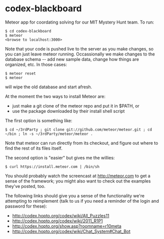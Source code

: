 codex-blackboard
================

Meteor app for coordating solving for our MIT Mystery Hunt team.  To run:

    $ cd codex-blackboard
    $ meteor
    <browse to localhost:3000>

Note that your code is pushed live to the server as you make changes, so
you can just leave meteor running.  Occassionally we make changes to the
database schema -- add new sample data, change how things are organized, etc.
In those cases:

    $ meteor reset
    $ meteor

will wipe the old database and start afresh.

At the moment the two ways to install Meteor are:

* just make a git clone of the meteor repo and put it in $PATH, or
* use the package downloaded by their install shell script

The first option is something like:

    $ cd ~/3rdParty ; git clone git://github.com/meteor/meteor.git ; cd ~/bin ; ln -s ~/3rdParty/meteor/meteor .

Note that meteor can run directly from its checkout, and figure out where to
find the rest of its files itself.

The second option is "easier" but gives me the willies:

    $ curl https://install.meteor.com | /bin/sh

You should probably watch the screencast at http://meteor.com to get a sense
of the framework; you might also want to check out the examples they've
posted, too.

The following links should give you a sense of the functionality we're
attempting to reimplement (talk to us if you need a reminder of the
login and password for these):

* http://codex.hopto.org/codex/wiki/All_Puzzles11
* http://codex.hopto.org/codex/wiki/2011_R1P1
* http://codex.hopto.org/show.asp?roomname=r10meta
* http://codex.hopto.org/codex/wiki/Chat_System#Chat_Bot
